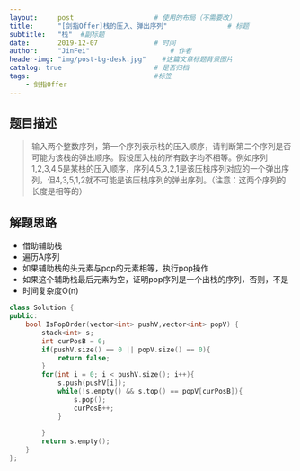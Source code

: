 ```yaml
---
layout:     post                    # 使用的布局（不需要改） 
title:      "[剑指Offer]栈的压入、弹出序列"               # 标题  
subtitle:   "栈"  #副标题 
date:       2019-12-07              # 时间 
author:     "JinFei"                    # 作者 
header-img: "img/post-bg-desk.jpg"    #这篇文章标题背景图片 
catalog: true                       # 是否归档 
tags:                               #标签     
    - 剑指Offer 
---
```


## 题目描述

> 输入两个整数序列，第一个序列表示栈的压入顺序，请判断第二个序列是否可能为该栈的弹出顺序。假设压入栈的所有数字均不相等。例如序列1,2,3,4,5是某栈的压入顺序，序列4,5,3,2,1是该压栈序列对应的一个弹出序列，但4,3,5,1,2就不可能是该压栈序列的弹出序列。（注意：这两个序列的长度是相等的）
## 解题思路
- 借助辅助栈
- 遍历A序列
- 如果辅助栈的头元素与pop的元素相等，执行pop操作
- 如果这个辅助栈最后元素为空，证明pop序列是一个出栈的序列，否则，不是
- 时间复杂度O(n)


```C++
class Solution {
public:
    bool IsPopOrder(vector<int> pushV,vector<int> popV) {
        stack<int> s;
        int curPosB = 0;
        if(pushV.size() == 0 || popV.size() == 0){
            return false;
        }
        for(int i = 0; i < pushV.size(); i++){
            s.push(pushV[i]);
            while(!s.empty() && s.top() == popV[curPosB]){
                s.pop();
                curPosB++;
            }
            
        }
        return s.empty();
    }
};
```

  